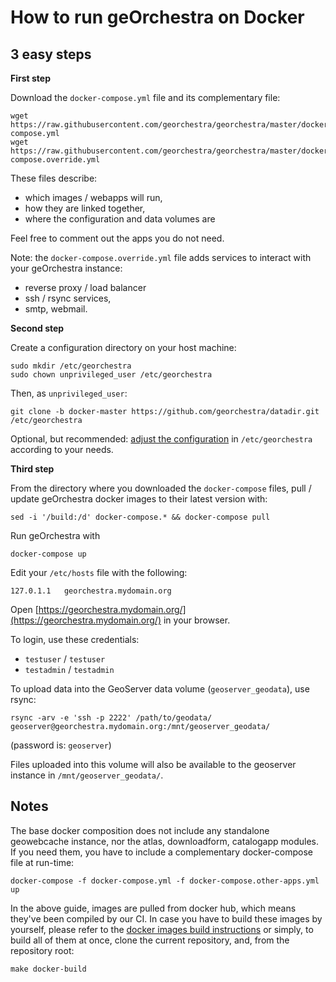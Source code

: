 # How to run geOrchestra on Docker

## 3 easy steps

**First step**

Download the `docker-compose.yml` file and its complementary file:
```
wget https://raw.githubusercontent.com/georchestra/georchestra/master/docker-compose.yml
wget https://raw.githubusercontent.com/georchestra/georchestra/master/docker-compose.override.yml
```
These files describe:
 * which images / webapps will run,
 * how they are linked together,
 * where the configuration and data volumes are

Feel free to comment out the apps you do not need.

Note: the `docker-compose.override.yml` file adds services to interact with your geOrchestra instance:
 * reverse proxy / load balancer
 * ssh / rsync services,
 * smtp, webmail.


**Second step**

Create a configuration directory on your host machine:
```
sudo mkdir /etc/georchestra
sudo chown unprivileged_user /etc/georchestra
```
Then, as `unprivileged_user`:
```
git clone -b docker-master https://github.com/georchestra/datadir.git /etc/georchestra
```

Optional, but recommended: [adjust the configuration](https://github.com/georchestra/datadir/blob/docker-master/README.md) in `/etc/georchestra` according to your needs.


**Third step**

From the directory where you downloaded the `docker-compose` files, pull / update geOrchestra docker images to their latest version with:
```
sed -i '/build:/d' docker-compose.* && docker-compose pull
```

Run geOrchestra with
```
docker-compose up
```

Edit your `/etc/hosts` file with the following:
```
127.0.1.1	georchestra.mydomain.org
```

Open [https://georchestra.mydomain.org/](https://georchestra.mydomain.org/) in your browser.

To login, use these credentials:
 * `testuser` / `testuser`
 * `testadmin` / `testadmin`

To upload data into the GeoServer data volume (`geoserver_geodata`), use rsync:
```
rsync -arv -e 'ssh -p 2222' /path/to/geodata/ geoserver@georchestra.mydomain.org:/mnt/geoserver_geodata/
```
(password is: `geoserver`)

Files uploaded into this volume will also be available to the geoserver instance in `/mnt/geoserver_geodata/`.


## Notes

The base docker composition does not include any standalone geowebcache instance, nor the atlas, downloadform, catalogapp modules. 
If you need them, you have to include a complementary docker-compose file at run-time:
```
docker-compose -f docker-compose.yml -f docker-compose.other-apps.yml up
```

In the above guide, images are pulled from docker hub, which means they've been compiled by our CI. 
In case you have to build these images by yourself, please refer to the [docker images build instructions](../docker/README.md) or simply, to build all of them at once, clone the current repository, and, from the repository root:
```
make docker-build
```
